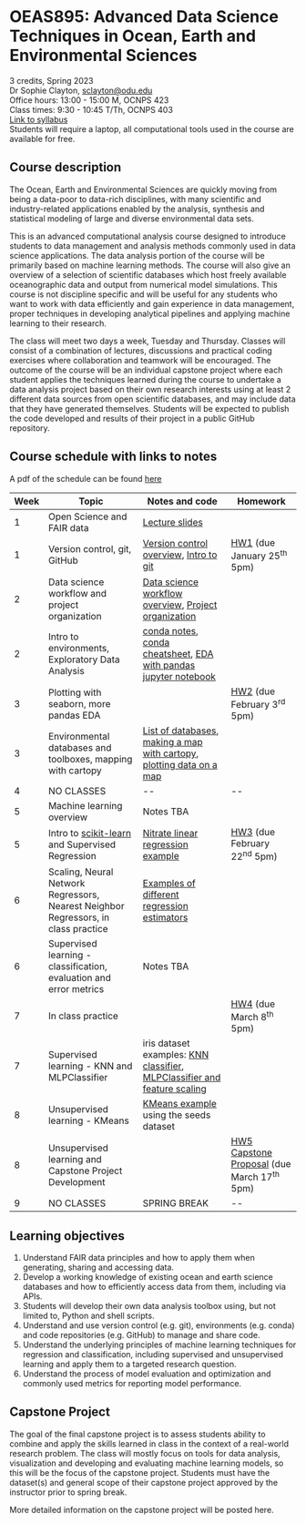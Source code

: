 # OEAS895: Advanced Data Science Techniques in Ocean, Earth and Environmental Sciences

3 credits, Spring 2023   
Dr Sophie Clayton, [sclayton@odu.edu](mailto:sclayton@odu.edu)   
Office hours:  13:00 - 15:00 M, OCNPS 423  
Class times: 9:30 - 10:45 T/Th, OCNPS 403  
[Link to syllabus](https://github.com/sophieclayton/OEAS805_envdatasci/blob/master/OEAS895_AdvData_syllabus_Sp23.pdf)  
Students will require a laptop, all computational tools used in the course are available for free.

## Course description
The Ocean, Earth and Environmental Sciences are quickly moving from being a data-poor to  data-rich disciplines, with many scientific and industry-related applications enabled by the analysis, synthesis and statistical modeling of large and diverse environmental data sets. 

This is an advanced computational analysis course designed to introduce students to data management and analysis methods commonly used in data science applications. The data analysis portion of the course will be primarily based on machine learning methods. The course will also give an overview of a selection of scientific databases which host freely available oceanographic data and output from numerical model simulations. This course is not discipline specific and will be useful for any students who want to work with data efficiently and gain experience in data management, proper techniques in developing analytical pipelines and applying machine learning to their research.

The class will meet two days a week, Tuesday and Thursday. Classes will consist of a combination of lectures, discussions and practical coding exercises where collaboration and teamwork will be encouraged. The outcome of the course will be an individual capstone project where each student applies the techniques learned during the course to undertake a data analysis project based on their own research interests using at least 2 different data sources from open scientific databases, and may include data that they have generated themselves. Students will be expected to publish the code developed and results of their project in a public GitHub repository. 

## Course schedule with links to notes
A pdf of the schedule can be found [here](https://github.com/sophieclayton/OEAS805_data_science/blob/master/OEAS895_AdvData_schedule.pdf) 

| Week | Topic | Notes and code| Homework |  
|------|-------| ----------| --- |
| 1 | Open Science and FAIR data | [Lecture slides](https://github.com/sophieclayton/OEAS805_envdatasci/blob/master/slides/OEAS895_intro_fairdata.pdf) |  | |
| 1 | Version control, git, GitHub | [Version control overview](https://github.com/sophieclayton/OEAS805_envdatasci/blob/master/notes/version_control.md), [Intro to git](https://github.com/sophieclayton/OEAS805_envdatasci/blob/master/notes/git_exercise.md) | [HW1](https://github.com/sophieclayton/OEAS805_envdatasci/blob/master/homework/HW1_git_github.md) (due January 25<sup>th</sup> 5pm) |
| 2 | Data science workflow and project organization | [Data science workflow overview](https://github.com/sophieclayton/OEAS805_envdatasci/blob/master/notes/data_project_setup.md), [Project organization](https://github.com/sophieclayton/OEAS805_envdatasci/blob/master/notes/project_organization.md) | |
| 2 | Intro to environments, Exploratory Data Analysis | [conda notes](https://github.com/sophieclayton/OEAS805_envdatasci/blob/master/notes/conda_package_manager_overview.md), [conda cheatsheet](https://docs.conda.io/projects/conda/en/latest/_downloads/843d9e0198f2a193a3484886fa28163c/conda-cheatsheet.pdf), [EDA with pandas jupyter notebook](https://github.com/sophieclayton/OEAS805_envdatasci/blob/master/notebooks/EDA_example.ipynb) | |
| 3 | Plotting with seaborn, more pandas EDA |  | [HW2](https://github.com/sophieclayton/OEAS805_envdatasci/blob/master/homework/HW2_EDA_envs.md) (due February 3<sup>rd</sup> 5pm) |
| 3 | Environmental databases and toolboxes, mapping with cartopy|  [List of databases](https://github.com/sophieclayton/OEAS805_envdatasci/blob/master/notes/data_resources.md), [making a map with cartopy](https://github.com/sophieclayton/OEAS805_envdatasci/blob/master/notebooks/cartopy_map_example.ipynb), [plotting data on a map](https://github.com/sophieclayton/OEAS805_envdatasci/blob/master/notebooks/cartopy_example2.ipynb)  |  |
| 4 | NO CLASSES | -- | -- |
| 5 | Machine learning overview | Notes TBA | |
| 5 | Intro to [scikit-learn](https://scikit-learn.org/stable/) and Supervised Regression | [Nitrate linear regression example](https://github.com/sophieclayton/OEAS805_envdatasci/blob/master/notebooks/nitrate_linear_regress_example.ipynb) | [HW3](https://github.com/sophieclayton/OEAS805_envdatasci/blob/master/homework/HW3_regression.md) (due February 22<sup>nd</sup> 5pm) |
| 6 | Scaling, Neural Network Regressors, Nearest Neighbor Regressors, in class practice| [Examples of different regression estimators](https://github.com/sophieclayton/OEAS805_envdatasci/blob/master/notebooks/regression_examples.ipynb)|  |
| 6 | Supervised learning - classification, evaluation and error metrics | Notes TBA |  |
| 7 | In class practice | | [HW4](https://github.com/sophieclayton/OEAS805_envdatasci/blob/master/homework/HW4_classification.md) (due March 8<sup>th</sup> 5pm) |
| 7 | Supervised learning - KNN and MLPClassifier | iris dataset examples: [KNN classifier](https://github.com/sophieclayton/OEAS805_envdatasci/blob/master/notebooks/iris_KNN_example.ipynb), [MLPClassifier and feature scaling](https://github.com/sophieclayton/OEAS805_envdatasci/blob/master/notebooks/iris_neuralnet_example.ipynb) | |
| 8 | Unsupervised learning - KMeans | [KMeans example](https://github.com/sophieclayton/OEAS805_envdatasci/blob/master/notebooks/KMeans_unsupervised_example.ipynb) using the seeds dataset| |
| 8 | Unsupervised learning and Capstone Project Development | | [HW5 Capstone Proposal](https://github.com/sophieclayton/OEAS805_envdatasci/blob/master/homework/HW5_capstone_proposal.md) (due March 17<sup>th</sup> 5pm) |
| 9 | NO CLASSES | SPRING BREAK | -- |
<!---
--->

## Learning objectives
1. Understand FAIR data principles and how to apply them when generating, sharing and accessing data.
2. Develop a working knowledge of existing ocean and earth science databases and how to efficiently access data from them, including via APIs.
3. Students will develop their own data analysis toolbox using, but not limited to, Python and shell scripts.  
4. Understand and use version control (e.g. git), environments (e.g. conda) and code repositories (e.g. GitHub) to manage and share code.
5. Understand the underlying principles of machine learning techniques for regression and classification, including supervised and unsupervised learning and apply them to a targeted research question.
6. Understand the process of model evaluation and optimization and commonly used metrics for reporting model performance. 

## Capstone Project
The goal of the final capstone project is to assess students ability to combine and apply the skills learned in class in the context of a real-world research problem. The class will mostly focus on tools for data analysis, visualization and developing and evaluating machine learning models, so this will be the focus of the capstone project. Students must have the dataset(s) and general scope of their capstone project approved by the instructor prior to spring break. 

More detailed information on the capstone project will be posted here.

